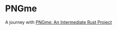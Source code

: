 # PNGme

A journey with [PNGme: An Intermediate Rust Project](https://picklenerd.github.io/pngme_book/introduction.html)
